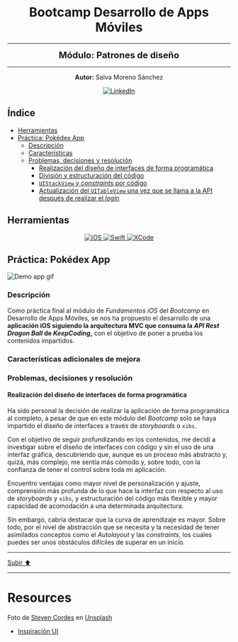 <a name="top"></a>

<h1 align="center">
  <strong><span>Bootcamp Desarrollo de Apps Móviles</span></strong>
</h1>

---

<p align="center">
  <strong><span style="font-size:20px;">Módulo: Patrones de diseño</span></strong>
</p>

---

<p align="center">
  <strong>Autor:</strong> Salva Moreno Sánchez
</p>

<p align="center">
  <a href="https://www.linkedin.com/in/salvador-moreno-sanchez/">
    <img src="https://img.shields.io/badge/LinkedIn-0077B5?style=for-the-badge&logo=linkedin&logoColor=white" alt="LinkedIn">
  </a>
</p>

## Índice
 
* [Herramientas](#herramientas)
* [Práctica: Pokédex App](#practica)
	* [Descripción](#descripcion) 
	* [Características](#caracteristicas)
	* [Problemas, decisiones y resolución](#problemas)
		* [Realización del diseño de interfaces de forma programática](#problemas1)
		* [División y estructuración del código](#problemas2) 
		* [`UIStackView` y *constraints* por código](#problemas3) 
		* [Actualización del `UITableView` una vez que se llama a la API después de realizar el *login*](#problemas4)

<a name="herramientas"></a>
## Herramientas

<p align="center">

<a href="https://www.apple.com/es/ios/ios-17/">
   <img src="https://img.shields.io/badge/iOS-000000?style=for-the-badge&logo=ios&logoColor=white" alt="iOS">
 </a>
  
 <a href="https://www.swift.org/documentation/">
   <img src="https://img.shields.io/badge/swift-F54A2A?style=for-the-badge&logo=swift&logoColor=white" alt="Swift">
 </a>
  
 <a href="https://developer.apple.com/xcode/">
   <img src="https://img.shields.io/badge/Xcode-007ACC?style=for-the-badge&logo=Xcode&logoColor=white" alt="XCode">
 </a>
  
</p>

<a name="practica"></a>
## Práctica: Pokédex App

![Demo app gif](images/demoApp.gif)

<a name="descripcion"></a>
### Descripción

Como práctica final al módulo de *Fundamentos iOS* del *Bootcamp* en Desarrollo de Apps Móviles, se nos ha propuesto el desarrollo de una **aplicación iOS siguiendo la arquitectura MVC que consuma la *API Rest Dragon Ball* de *KeepCoding*,** con el objetivo de poner a prueba los contenidos impartidos.

<a name="caracteristicas"></a>
### Características adicionales de mejora

<a name="problemas"></a>
### Problemas, decisiones y resolución

<a name="problemas1"></a>
#### Realización del diseño de interfaces de forma programática

Ha sido personal la decisión de realizar la aplicación de forma programática al completo, a pesar de que en este módulo del *Bootcamp* solo se haya impartido el diseño de interfaces a través de *storyboards* o `xibs`. 

Con el objetivo de seguir profundizando en los contenidos, me decidí a investigar sobre el diseño de interfaces con código y sin el uso de una interfaz gráfica, descubriendo que, aunque es un proceso más abstracto y, quizá, más complejo, me sentía más cómodo y, sobre todo, con la confianza de tener el control sobre toda mi aplicación.

Encuentro ventajas como mayor nivel de personalización y ajuste, comprensión más profunda de lo que hace la interfaz con respecto al uso de *storyboards* y `xibs`, y estructuración del código más flexible y mayor capacidad de acomodación a una determinada arquitectura.

Sin embargo, cabría destacar que la curva de aprendizaje es mayor. Sobre todo, por el nivel de abstracción que se necesita y la necesidad de tener asimilados conceptos como el *Autolayout* y las *constraints*, los cuales puedes ser unos obstáculos difíciles de superar en un inicio.

---

[Subir ⬆️](#top)

---

# Resources

Foto de <a href="https://unsplash.com/es/@steven3466?utm_content=creditCopyText&utm_medium=referral&utm_source=unsplash">Steven Cordes</a> en <a href="https://unsplash.com/es/fotos/S0j5lxoEwPo?utm_content=creditCopyText&utm_medium=referral&utm_source=unsplash">Unsplash</a>

* [Inspiración UI](https://dribbble.com/shots/20298235-Pokedex-App)
